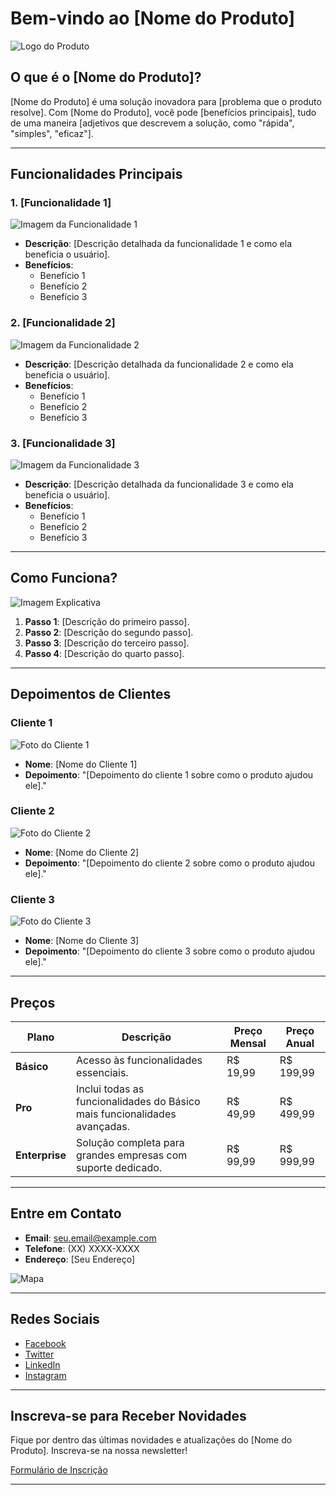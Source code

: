 # Bem-vindo ao [Nome do Produto]

![Logo do Produto](link_para_o_logo.png)

## O que é o [Nome do Produto]?

[Nome do Produto] é uma solução inovadora para [problema que o produto resolve]. Com [Nome do Produto], você pode [benefícios principais], tudo de uma maneira [adjetivos que descrevem a solução, como "rápida", "simples", "eficaz"].

---

## Funcionalidades Principais

### 1. [Funcionalidade 1]
![Imagem da Funcionalidade 1](link_para_imagem_funcionalidade1.png)
- **Descrição**: [Descrição detalhada da funcionalidade 1 e como ela beneficia o usuário].
- **Benefícios**:
  - Benefício 1
  - Benefício 2
  - Benefício 3

### 2. [Funcionalidade 2]
![Imagem da Funcionalidade 2](link_para_imagem_funcionalidade2.png)
- **Descrição**: [Descrição detalhada da funcionalidade 2 e como ela beneficia o usuário].
- **Benefícios**:
  - Benefício 1
  - Benefício 2
  - Benefício 3

### 3. [Funcionalidade 3]
![Imagem da Funcionalidade 3](link_para_imagem_funcionalidade3.png)
- **Descrição**: [Descrição detalhada da funcionalidade 3 e como ela beneficia o usuário].
- **Benefícios**:
  - Benefício 1
  - Benefício 2
  - Benefício 3

---

## Como Funciona?

![Imagem Explicativa](link_para_imagem_explicativa.png)

1. **Passo 1**: [Descrição do primeiro passo].
2. **Passo 2**: [Descrição do segundo passo].
3. **Passo 3**: [Descrição do terceiro passo].
4. **Passo 4**: [Descrição do quarto passo].

---

## Depoimentos de Clientes

### Cliente 1
![Foto do Cliente 1](link_para_foto_cliente1.png)
- **Nome**: [Nome do Cliente 1]
- **Depoimento**: "[Depoimento do cliente 1 sobre como o produto ajudou ele]."

### Cliente 2
![Foto do Cliente 2](link_para_foto_cliente2.png)
- **Nome**: [Nome do Cliente 2]
- **Depoimento**: "[Depoimento do cliente 2 sobre como o produto ajudou ele]."

### Cliente 3
![Foto do Cliente 3](link_para_foto_cliente3.png)
- **Nome**: [Nome do Cliente 3]
- **Depoimento**: "[Depoimento do cliente 3 sobre como o produto ajudou ele]."

---

## Preços

| Plano        | Descrição                                                                 | Preço Mensal | Preço Anual  |
|--------------|---------------------------------------------------------------------------|--------------|--------------|
| **Básico**   | Acesso às funcionalidades essenciais.                                     | R$ 19,99     | R$ 199,99    |
| **Pro**      | Inclui todas as funcionalidades do Básico mais funcionalidades avançadas. | R$ 49,99     | R$ 499,99    |
| **Enterprise** | Solução completa para grandes empresas com suporte dedicado.             | R$ 99,99     | R$ 999,99    |

---

## Entre em Contato

- **Email**: [seu.email@example.com](mailto:seu.email@example.com)
- **Telefone**: (XX) XXXX-XXXX
- **Endereço**: [Seu Endereço]

![Mapa](link_para_mapa.png)

---

## Redes Sociais

- [Facebook](https://facebook.com/seuperfil)
- [Twitter](https://twitter.com/seuperfil)
- [LinkedIn](https://linkedin.com/in/seuperfil)
- [Instagram](https://instagram.com/seuperfil)

---

## Inscreva-se para Receber Novidades

Fique por dentro das últimas novidades e atualizações do [Nome do Produto]. Inscreva-se na nossa newsletter!

[Formulário de Inscrição](link_para_formulario_inscricao)

---

